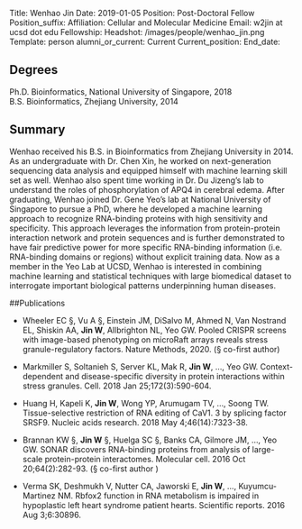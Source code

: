 Title: Wenhao Jin
Date: 2019-01-05
Position: Post-Doctoral Fellow
Position_suffix: 
Affiliation: Cellular and Molecular Medicine
Email: w2jin at ucsd dot edu
Fellowship: 
Headshot: /images/people/wenhao_jin.png
Template: person
alumni_or_current: Current
Current_position: 
End_date: 

## Degrees
Ph.D. Bioinformatics, National University of Singapore, 2018<br>
B.S. Bioinformatics, Zhejiang University, 2014<br>


## Summary
Wenhao received his B.S. in Bioinformatics from Zhejiang University in 2014. As an undergraduate with Dr. Chen Xin, he worked on next-generation sequencing data analysis and equipped himself with machine learning skill set as well. Wenhao also spent time working in Dr. Du Jizeng’s lab to understand the roles of phosphorylation of APQ4 in cerebral edema. After graduating, Wenhao joined Dr. Gene Yeo’s lab at National University of Singapore to pursue a PhD, where he developed a machine learning approach to recognize RNA-binding proteins with high sensitivity and specificity. This approach leverages the information from protein-protein interaction network and protein sequences and is further demonstrated to have fair predictive power for more specific RNA-binding information (i.e. RNA-binding domains or regions) without explicit training data. Now as a member in the Yeo Lab at UCSD, Wenhao is interested in combining machine learning and statistical techniques with large biomedical dataset to interrogate important biological patterns underpinning human diseases.


##Publications

* Wheeler EC §, Vu A §, Einstein JM, DiSalvo M, Ahmed N, Van Nostrand EL, Shiskin AA, **Jin W**, Allbrighton NL, Yeo GW. Pooled CRISPR screens with image-based phenotyping on microRaft arrays reveals stress granule-regulatory factors. Nature Methods, 2020. (§ co-first author)

* Markmiller S, Soltanieh S, Server KL, Mak R, **Jin W**, …, Yeo GW. Context-dependent and disease-specific diversity in protein interactions within stress granules. Cell. 2018 Jan 25;172(3):590-604.

* Huang H, Kapeli K, **Jin W**, Wong YP, Arumugam TV, …, Soong TW. Tissue-selective restriction of RNA editing of CaV1. 3 by splicing factor SRSF9. Nucleic acids research. 2018 May 4;46(14):7323-38.

* Brannan KW §, **Jin W** §, Huelga SC §, Banks CA, Gilmore JM, …, Yeo GW. SONAR discovers RNA-binding proteins from analysis of large-scale protein-protein interactomes. Molecular cell. 2016 Oct 20;64(2):282-93. (§ co-first author )

* Verma SK, Deshmukh V, Nutter CA, Jaworski E, **Jin W**, …, Kuyumcu-Martinez NM. Rbfox2 function in RNA metabolism is impaired in hypoplastic left heart syndrome patient hearts. Scientific reports. 2016 Aug 3;6:30896.
